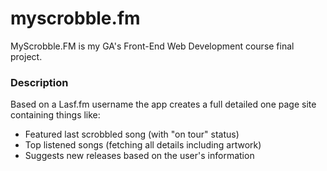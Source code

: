 # myscrobble.fm
MyScrobble.FM is my GA's Front-End Web Development course final project.

### Description
Based on a Lasf.fm username the app creates a full detailed one page site containing things like:

* Featured last scrobbled song (with "on tour" status)
* Top listened songs (fetching all details including artwork)
* Suggests new releases based on the user's information